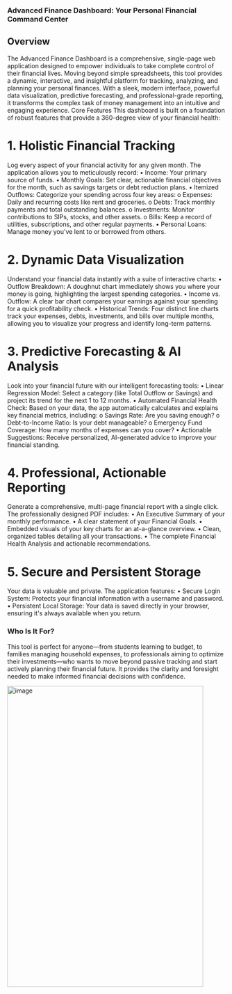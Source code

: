 ### Advanced Finance Dashboard: Your Personal Financial Command Center
## Overview
The Advanced Finance Dashboard is a comprehensive, single-page web application designed to empower individuals to take complete control of their financial lives. Moving beyond simple spreadsheets, this tool provides a dynamic, interactive, and insightful platform for tracking, analyzing, and planning your personal finances. With a sleek, modern interface, powerful data visualization, predictive forecasting, and professional-grade reporting, it transforms the complex task of money management into an intuitive and engaging experience.
Core Features
This dashboard is built on a foundation of robust features that provide a 360-degree view of your financial health:
# 1. Holistic Financial Tracking
Log every aspect of your financial activity for any given month. The application allows you to meticulously record:
•	Income: Your primary source of funds.
•	Monthly Goals: Set clear, actionable financial objectives for the month, such as savings targets or debt reduction plans.
•	Itemized Outflows: Categorize your spending across four key areas:
o	Expenses: Daily and recurring costs like rent and groceries.
o	Debts: Track monthly payments and total outstanding balances.
o	Investments: Monitor contributions to SIPs, stocks, and other assets.
o	Bills: Keep a record of utilities, subscriptions, and other regular payments.
•	Personal Loans: Manage money you've lent to or borrowed from others.
# 2. Dynamic Data Visualization
Understand your financial data instantly with a suite of interactive charts:
•	Outflow Breakdown: A doughnut chart immediately shows you where your money is going, highlighting the largest spending categories.
•	Income vs. Outflow: A clear bar chart compares your earnings against your spending for a quick profitability check.
•	Historical Trends: Four distinct line charts track your expenses, debts, investments, and bills over multiple months, allowing you to visualize your progress and identify long-term patterns.
# 3. Predictive Forecasting & AI Analysis
Look into your financial future with our intelligent forecasting tools:
•	Linear Regression Model: Select a category (like Total Outflow or Savings) and project its trend for the next 1 to 12 months.
•	Automated Financial Health Check: Based on your data, the app automatically calculates and explains key financial metrics, including:
o	Savings Rate: Are you saving enough?
o	Debt-to-Income Ratio: Is your debt manageable?
o	Emergency Fund Coverage: How many months of expenses can you cover?
•	Actionable Suggestions: Receive personalized, AI-generated advice to improve your financial standing.
# 4. Professional, Actionable Reporting
Generate a comprehensive, multi-page financial report with a single click. The professionally designed PDF includes:
•	An Executive Summary of your monthly performance.
•	A clear statement of your Financial Goals.
•	Embedded visuals of your key charts for an at-a-glance overview.
•	Clean, organized tables detailing all your transactions.
•	The complete Financial Health Analysis and actionable recommendations.
# 5. Secure and Persistent Storage
Your data is valuable and private. The application features:
•	Secure Login System: Protects your financial information with a username and password.
•	Persistent Local Storage: Your data is saved directly in your browser, ensuring it's always available when you return.
### Who Is It For?
This tool is perfect for anyone—from students learning to budget, to families managing household expenses, to professionals aiming to optimize their investments—who wants to move beyond passive tracking and start actively planning their financial future. It provides the clarity and foresight needed to make informed financial decisions with confidence.

<img width="451" height="692" alt="image" src="https://github.com/user-attachments/assets/1955f165-3c41-4b4f-8cbc-cda154358034" />

